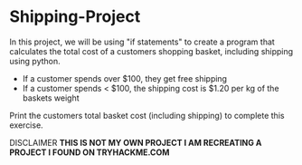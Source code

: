 # Shipping-Project
In this project, we will be using "if statements" to create a program that calculates the total cost of a customers shopping basket, including shipping using python.

- If a customer spends over $100, they get free shipping
- If a customer spends < $100, the shipping cost is $1.20 per kg of the baskets weight

Print the customers total basket cost (including shipping) to complete this exercise.





DISCLAIMER
**THIS IS NOT MY OWN PROJECT I AM RECREATING A PROJECT I FOUND ON TRYHACKME.COM**
